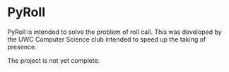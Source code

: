# PyRoll

PyRoll is intended to solve the problem of roll call.
This was developed by the UWC Computer Science club intended to speed up the taking of presence.

The project is not yet complete.
